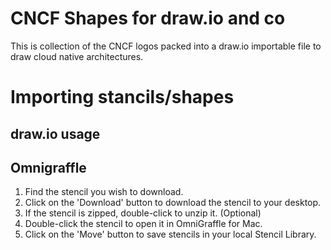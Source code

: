# CNCF Shapes for draw.io and co

This is collection of the CNCF logos packed into a draw.io importable file to draw cloud native architectures.

# Importing stancils/shapes
## draw.io usage


## Omnigraffle
1. Find the stencil you wish to download.
2. Click on the 'Download' button to download the stencil to your desktop.
3. If the stencil is zipped, double-click to unzip it. (Optional)
4. Double-click the stencil to open it in OmniGraffle for Mac.
5. Click on the 'Move' button to save stencils in your local Stencil Library.